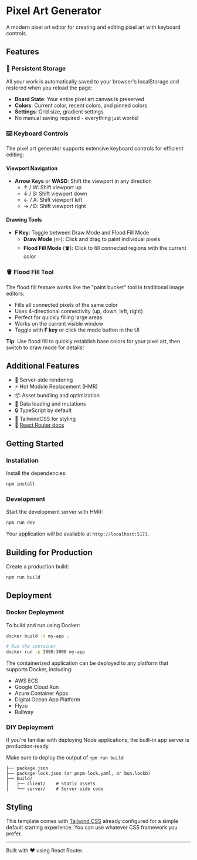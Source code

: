 # Pixel Art Generator

A modern pixel art editor for creating and editing pixel art with keyboard controls.

## Features

### 🎨 Persistent Storage
All your work is automatically saved to your browser's localStorage and restored when you reload the page:
- **Board State**: Your entire pixel art canvas is preserved
- **Colors**: Current color, recent colors, and pinned colors
- **Settings**: Grid size, gradient settings
- No manual saving required - everything just works!

### ⌨️ Keyboard Controls
The pixel art generator supports extensive keyboard controls for efficient editing:

#### Viewport Navigation
- **Arrow Keys** or **WASD**: Shift the viewport in any direction
  - ↑ / W: Shift viewport up
  - ↓ / S: Shift viewport down
  - ← / A: Shift viewport left
  - → / D: Shift viewport right

#### Drawing Tools
- **F Key**: Toggle between Draw Mode and Flood Fill Mode
  - **Draw Mode** (✏️): Click and drag to paint individual pixels
  - **Flood Fill Mode** (🪣): Click to fill connected regions with the current color

### 🪣 Flood Fill Tool
The flood fill feature works like the "paint bucket" tool in traditional image editors:
- Fills all connected pixels of the same color
- Uses 4-directional connectivity (up, down, left, right)
- Perfect for quickly filling large areas
- Works on the current visible window
- Toggle with **F key** or click the mode button in the UI

**Tip**: Use flood fill to quickly establish base colors for your pixel art, then switch to draw mode for details!

## Additional Features

- 🚀 Server-side rendering
- ⚡️ Hot Module Replacement (HMR)
- 📦 Asset bundling and optimization
- 🔄 Data loading and mutations
- 🔒 TypeScript by default
- 🎉 TailwindCSS for styling
- 📖 [React Router docs](https://reactrouter.com/)

## Getting Started

### Installation

Install the dependencies:

```bash
npm install
```

### Development

Start the development server with HMR:

```bash
npm run dev
```

Your application will be available at `http://localhost:5173`.

## Building for Production

Create a production build:

```bash
npm run build
```

## Deployment

### Docker Deployment

To build and run using Docker:

```bash
docker build -t my-app .

# Run the container
docker run -p 3000:3000 my-app
```

The containerized application can be deployed to any platform that supports Docker, including:

- AWS ECS
- Google Cloud Run
- Azure Container Apps
- Digital Ocean App Platform
- Fly.io
- Railway

### DIY Deployment

If you're familiar with deploying Node applications, the built-in app server is production-ready.

Make sure to deploy the output of `npm run build`

```
├── package.json
├── package-lock.json (or pnpm-lock.yaml, or bun.lockb)
├── build/
│   ├── client/    # Static assets
│   └── server/    # Server-side code
```

## Styling

This template comes with [Tailwind CSS](https://tailwindcss.com/) already configured for a simple default starting experience. You can use whatever CSS framework you prefer.

---

Built with ❤️ using React Router.
